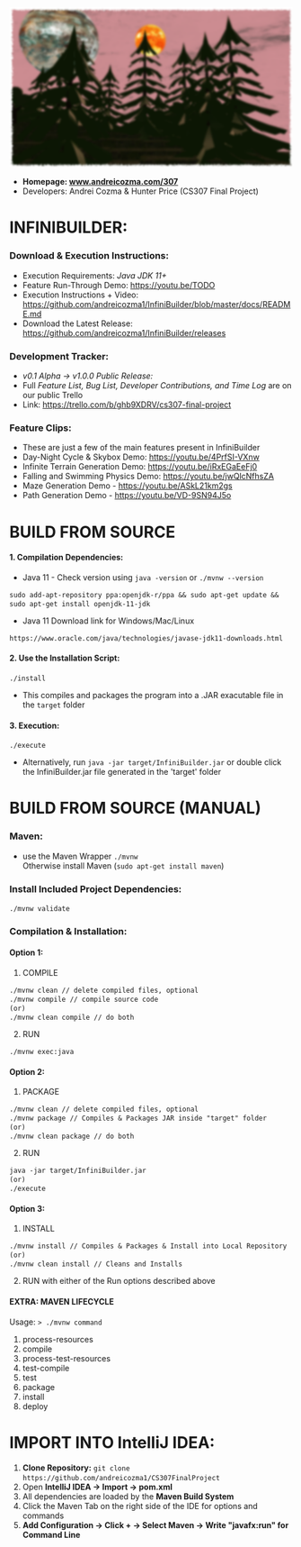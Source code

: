 ![Game Screen Shot](/docs/img.png)

- **Homepage: www.andreicozma.com/307**
- Developers: Andrei Cozma & Hunter Price  (CS307 Final Project)   
# INFINIBUILDER:
### Download & Execution Instructions:
- Execution Requirements: *Java JDK 11+*
- Feature Run-Through Demo: https://youtu.be/TODO
- Execution Instructions + Video: https://github.com/andreicozma1/InfiniBuilder/blob/master/docs/README.md
- Download the Latest Release: https://github.com/andreicozma1/InfiniBuilder/releases  
### Development Tracker:
- *v0.1 Alpha -> v1.0.0 Public Release:*
- Full *Feature List, Bug List, Developer Contributions, and Time Log* are on our public Trello
- Link: https://trello.com/b/ghb9XDRV/cs307-final-project  
### Feature Clips:
- These are just a few of the main features present in InfiniBuilder
- Day-Night Cycle & Skybox Demo: https://youtu.be/4PrfSI-VXnw   
- Infinite Terrain Generation Demo: https://youtu.be/iRxEGaEeFj0   
- Falling and Swimming Physics Demo: https://youtu.be/jwQlcNfhsZA   
- Maze Generation Demo - https://youtu.be/ASkL21km2gs   
- Path Generation Demo - https://youtu.be/VD-9SN94J5o

# **BUILD FROM SOURCE**
#### 1. Compilation Dependencies:
- Java 11 - Check version using `java -version` or `./mvnw --version`
```
sudo add-apt-repository ppa:openjdk-r/ppa && sudo apt-get update && sudo apt-get install openjdk-11-jdk
```
- Java 11 Download link for Windows/Mac/Linux
```
https://www.oracle.com/java/technologies/javase-jdk11-downloads.html
```
#### 2. Use the Installation Script:
```
./install
```
- This compiles and packages the program into a .JAR exacutable file in the `target` folder

#### 3. Execution:
```
./execute
```
- Alternatively, run `java -jar target/InfiniBuilder.jar` or double click the InfiniBuilder.jar file generated in the 'target' folder


# **BUILD FROM SOURCE (MANUAL)**
### Maven:
- use the Maven Wrapper `./mvnw`  
Otherwise install Maven (```sudo apt-get install maven```)

### Install Included Project Dependencies:   
```
./mvnw validate
```

### Compilation & Installation:  

#### Option 1:  
1. COMPILE  
```
./mvnw clean // delete compiled files, optional  
./mvnw compile // compile source code  
(or)  
./mvnw clean compile // do both  
```
2. RUN 
```
./mvnw exec:java  
```
#### Option 2:  
1. PACKAGE  
```
./mvnw clean // delete compiled files, optional  
./mvnw package // Compiles & Packages JAR inside "target" folder  
(or)  
./mvnw clean package // do both  
```
2. RUN  
```
java -jar target/InfiniBuilder.jar  
(or)
./execute
```
#### Option 3:  
1. INSTALL  
```
./mvnw install // Compiles & Packages & Install into Local Repository  
(or)  
./mvnw clean install // Cleans and Installs  
```
2. RUN with either of the Run options described above  

#### EXTRA: MAVEN LIFECYCLE  
Usage: `> ./mvnw command`  
1. process-resources
2. compile
3. process-test-resources
4. test-compile
5. test
6. package
7. install
8. deploy

# IMPORT INTO IntelliJ IDEA:  
1. **Clone Repository:** `git clone https://github.com/andreicozma1/CS307FinalProject`  
2. Open **IntelliJ IDEA -> Import -> pom.xml**  
3. All dependencies are loaded by the **Maven Build System**  
4. Click the Maven Tab on the right side of the IDE for options and commands  
5. **Add Configuration -> Click + -> Select Maven -> Write "javafx:run" for Command Line**   

